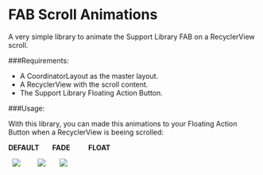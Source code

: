 # FAB Scroll Animations
A very simple library to animate the Support Library FAB on a RecyclerView scroll.

###Requirements:

* A CoordinatorLayout as the master layout.
* A RecyclerView with the scroll content.
* The Support Library Floating Action Button.

###Usage:

With this library, you can made this animations to your Floating Action Button when a RecyclerView is beeing scrolled:

**DEFAULT        FADE           FLOAT**

  ![](http://i.imgur.com/qps7rJU.gif)         ![](http://i.imgur.com/eBi91N9.gif)       ![](http://i.imgur.com/jyKygPS.gif)
